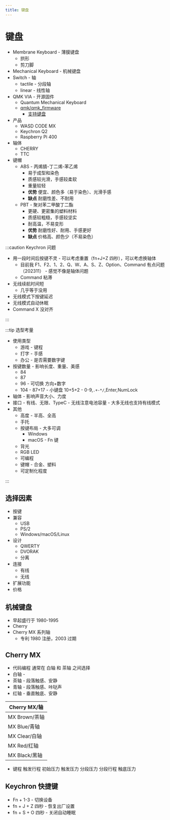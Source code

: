 ```yaml
---
title: 键盘
---
```


# 键盘

- Membrane Keyboard - 薄膜键盘
  - 拱形
  - 剪刀脚
- Mechanical Keyboard - 机械键盘
- Switch - 轴
  - tactile - 分段轴
  - linear - 线性轴
- QMK VIA - 开源固件
  - Quantum Mechanical Keyboard
  - [qmk/qmk_firmware](https://github.com/qmk/qmk_firmware)
    - [支持键盘](https://github.com/qmk/qmk_firmware/tree/master/keyboards#readme)
- 产品
  - WASD CODE MX
  - Keychron Q2
  - Raspberry Pi 400
- 轴体
  - CHERRY
  - TTC
- 键帽
  - ABS - 丙烯腈-丁二烯-苯乙烯
    - 易于成型和染色
    - 质感较光滑，手感较柔软
    - 重量较轻
    - **优势** 便宜、颜色多（易于染色）、光滑手感
    - **缺点** 耐磨性差、不耐用
  - PBT - 聚对苯二甲酸丁二酯
    - 更硬、更密集的塑料材料
    - 质感较粗糙，手感较坚实
    - 耐高温，不易变形
    - **优势** 耐磨性好、耐用、手感更好
    - **缺点** 价格高、颜色少（不易染色）

:::caution Keychron 问题

- 用一段时间后按键不灵 - 可以考虑重置（fn+J+Z 四秒），可以考虑换轴体
  - 目前我 F1、F2、1、2、Q、W、A、S、Z、Option、Command 有点问题 （202311） - 感觉不像是轴体问题
  - Command 粘滞
- 无线续航时间短
  - 几乎等于没用
- 无线模式下按键延迟
- 无线模式自动休眠
- Command X 没对齐

:::

:::tip 选型考量

- 使用类型
  - 游戏 - 键程
  - 打字 - 手感
  - 办公 - 是否需要数字键
- 按键数量 - 影响长度、重量、美感
  - 84
  - 87
  - 96 - 可切换 方向+数字
  - 104 - 87+17 - 小键盘 10+5+2 - 0-9,`.+-*/`,Enter,NumLock
- 轴体 - 影响声音大小、力度
- 接口 - 有线、无限、TypeC - 无线注意电池容量 - 大多无线也支持有线模式
- 其他
  - 高度 - 半高、全高
  - 手托
  - 按键布局 - 大多可调
    - Windows
    - macOS - Fn 键
  - 背光
  - RGB LED
  - 可编程
  - 键帽 - 合金、塑料
  - 可定制化程度

:::

## 选择因素

- 按键
- 兼容
  - USB
  - PS/2
  - Windows/macOS/Linux
- 设计
  - QWERTY
  - DVORAK
  - 分离
- 连接
  - 有线
  - 无线
- 扩展功能
- 价格

## 机械键盘

- 早起盛行于 1980-1995
- Cherry
- Cherry MX 系列轴
  - 专利 1980 注册，2003 过期

## Cherry MX

- 代码编程 通常在 白轴 和 茶轴 之间选择
- 白轴 -
- 茶轴 - 段落触感、安静
- 青轴 - 段落触感、咔哒声
- 红轴 - 垂直触底、安静

| Cherry MX/轴  |
| ------------- |
| MX Brown/茶轴 |
| MX Blue/青轴  |
| MX Clear/白轴 |
| MX Red/红轴   |
| MX Black/黑轴 |

- 键程 触发行程 初始压力 触发压力 分段压力 分段行程 触底压力

## Keychron 快捷键

- Fn + 1-3 - 切换设备
- fn + J + Z 四秒 - 恢复出厂设置
- fn + S + O 四秒 - 关闭自动睡眠
